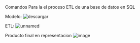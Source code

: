 Comandos Para la el proceso ETL de una base de datos en SQL

Modelo:
![descargar](https://github.com/user-attachments/assets/145e718d-e31b-46f0-9272-3e6cda944a8f)


ETL:
![unnamed](https://github.com/user-attachments/assets/5968dd6f-9cb0-4ad6-9de5-7347e5045c12)

Producto final en representacion
![image](https://github.com/user-attachments/assets/073c7972-4ac1-4065-a8e9-73ade720afbb)

